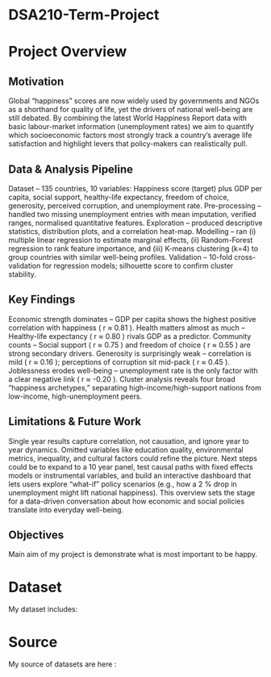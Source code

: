 # DSA210-Term-Project

# Project Overview

## Motivation
Global “happiness” scores are now widely used by governments and NGOs as a shorthand for quality of life, yet the drivers of national well-being are still debated. By combining the latest World Happiness Report data with basic labour-market information (unemployment rates) we aim to quantify which socioeconomic factors most strongly track a country’s average life satisfaction and highlight levers that policy-makers can realistically pull.

## Data & Analysis Pipeline

Dataset – 135 countries, 10 variables: Happiness score (target) plus GDP per capita, social support, healthy-life expectancy, freedom of choice, generosity, perceived corruption, and unemployment rate.
Pre-processing – handled two missing unemployment entries with mean imputation, verified ranges, normalised quantitative features.
Exploration – produced descriptive statistics, distribution plots, and a correlation heat-map.
Modelling – ran (i) multiple linear regression to estimate marginal effects, (ii) Random-Forest regression to rank feature importance, and (iii) K-means clustering (k=4) to group countries with similar well-being profiles.
Validation – 10-fold cross-validation for regression models; silhouette score to confirm cluster stability.

## Key Findings

Economic strength dominates – GDP per capita shows the highest positive correlation with happiness ( r ≈ 0.81 ).
Health matters almost as much – Healthy-life expectancy ( r ≈ 0.80 ) rivals GDP as a predictor.
Community counts – Social support ( r ≈ 0.75 ) and freedom of choice ( r ≈ 0.55 ) are strong secondary drivers.
Generosity is surprisingly weak – correlation is mild ( r ≈ 0.16 ); perceptions of corruption sit mid-pack ( r ≈ 0.45 ).
Joblessness erodes well-being – unemployment rate is the only factor with a clear negative link ( r ≈ -0.20 ).
Cluster analysis reveals four broad “happiness archetypes,” separating high-income/high-support nations from low-income, high-unemployment peers.

## Limitations & Future Work

Single year results capture correlation, not causation, and ignore year to year dynamics.
Omitted variables like education quality, environmental metrics, inequality, and cultural factors could refine the picture.
Next steps could be to expand to a 10 year panel, test causal paths with fixed effects models or instrumental variables, and build an interactive dashboard that lets users explore “what-if” policy scenarios (e.g., how a 2 % drop in unemployment might lift national happiness).
This overview sets the stage for a data-driven conversation about how economic and social policies translate into everyday well-being. 


## Objectives
Main aim of my project is demonstrate what is most important to be happy.

# Dataset
My dataset includes:


# Source

My source of datasets are here :


